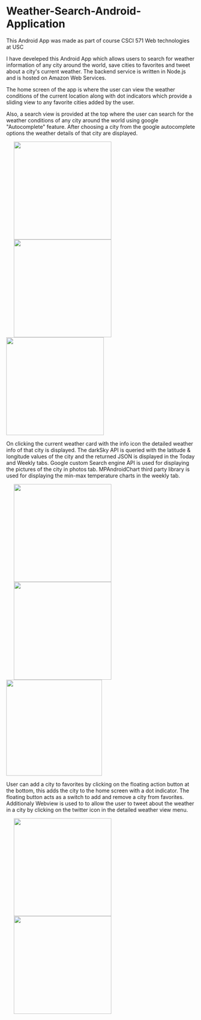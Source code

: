# Weather-Search-Android-Application
This Android App was made as part of course CSCI 571 Web technologies at USC

I have develeped this Android App which allows users to search for weather information of any city around the world, save cities to favorites and tweet about a city's current weather. The backend service is written in Node.js and is hosted on Amazon Web Services.

The home screen of the app is where the user can view the weather conditions of the current location along with dot indicators which provide a sliding view to any favorite cities added by the user.

Also, a search view is provided at the top where the user can search for the weather conditions of any city around the world using google "Autocomplete" feature. After choosing a city from the google autocomplete options the weather details of that city are displayed.

<img src=Screenshots/Screen%20Shot%202019-12-20%20at%204.34.53%20PM.png width=260 hspace=20><img src=Screenshots/Screen%20Shot%202019-12-20%20at%204.41.25%20PM.png width=260 hspace=20><img src=Screenshots/detailedWeather.png width=260>

On clicking the current weather card with the info icon the detailed weather info of that city is displayed. The darkSky API is queried with the latitude & longitude values of the city and the returned JSON is displayed in the Today and Weekly tabs. Google custom Search engine API is used for displaying the pictures of the city in photos tab. MPAndroidChart third party library is used for displaying the min-max temperature charts in the weekly tab.

<img src=Screenshots/current.png width=260 hspace=20><img src=Screenshots/weekly.png width=260 hspace=20><img src=Screenshots/photosTab.png width=255>

User can add a city to favorites by clicking on the floating action button at the bottom, this adds the city to the home screen with a dot indicator. The floating button acts as a switch to add and remove a city from favorites. Additionaly Webview is used to to allow the user to tweet about the weather in a city by clicking on the twitter icon in the detailed weather view menu.

<img src=Screenshots/favorite.png width=260 hspace=20><img src=Screenshots/twitter.png width=260 hspace=20>
